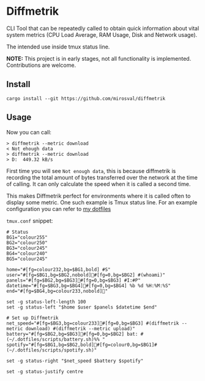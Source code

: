 # Diffmetrik

CLI Tool that can be repeatedly called to obtain quick information about vital system metrics (CPU Load Average, RAM Usage, Disk and Network usage).

The intended use inside tmux status line.

__NOTE:__ This project is in early stages, not all functionality is implemented. Contributions are welcome.

## Install

```shell
cargo install --git https://github.com/mirosval/diffmetrik
```

## Usage

Now you can call:

```shell
> diffmetrik --metric download
< Not ehough data
> diffmetrik --metric download
> D:  449.32 kB/s
```

First time you will see `Not enough data`, this is because diffmetrik is recording the total amount of bytes transferred over the network at the time of calling. It can only calculate the speed when it is called a second time.

This makes Diffmetrik perfect for environments where it is called often to display some metric. One such example is Tmux status line. For an example configuration you can refer to [my dotfiles](https://github.com/mirosval/dotfiles/blob/master/tmux/tmux.conf.symlink#L87)

`tmux.conf` snippet:

```
# Status
BG1="colour255"
BG2="colour250"
BG3="colour245"
BG4="colour240"
BG5="colour245"

home="#[fg=colour232,bg=$BG1,bold] #S"
user="#[fg=$BG1,bg=$BG2,nobold]#[fg=0,bg=$BG2] #(whoami)"
panels="#[fg=$BG2,bg=$BG3]#[fg=0,bg=$BG3] #I:#P"
datetime="#[fg=$BG3,bg=$BG4]#[fg=0,bg=$BG4] %b %d %H:%M:%S"
end="#[fg=$BG4,bg=colour233,nobold]"

set -g status-left-length 100
set -g status-left "$home $user $panels $datetime $end"

# Set up Diffmetrik
net_speed="#[fg=$BG3,bg=colour233]#[fg=0,bg=$BG3] #(diffmetrik --metric download) #(diffmetrik --metric upload)"
battery="#[fg=$BG2,bg=$BG3]#[fg=0,bg=$BG2] bat: #(~/.dotfiles/scripts/battery.sh)%% "
spotify="#[fg=$BG1,bg=$BG2,bold]#[fg=colour0,bg=$BG1]#(~/.dotfiles/scripts/spotify.sh)"

set -g status-right "$net_speed $battery $spotify"

set -g status-justify centre
```
